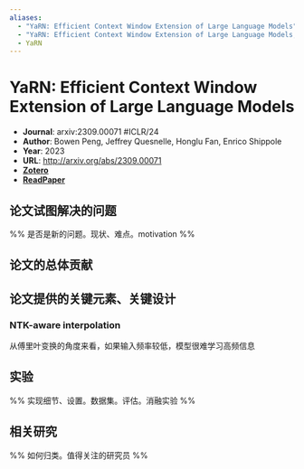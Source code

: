 ```yaml
---
aliases:
  - "YaRN: Efficient Context Window Extension of Large Language Models"
  - "YaRN: Efficient Context Window Extension of Large Language Models, 2023"
  - YaRN
---
```

# YaRN: Efficient Context Window Extension of Large Language Models

- **Journal**: arxiv:2309.00071 #ICLR/24 
- **Author**: Bowen Peng, Jeffrey Quesnelle, Honglu Fan, Enrico Shippole
- **Year**: 2023
- **URL**: http://arxiv.org/abs/2309.00071
- [**Zotero**](zotero://select/items/@2023YaRNEfficientContextPeng)
- [**ReadPaper**](https://readpaper.com/pdf-annotate/note?pdfId=4819298508892798977&noteId=2079689121295595264)

## 论文试图解决的问题

%% 是否是新的问题。现状、难点。motivation %%

## 论文的总体贡献

## 论文提供的关键元素、关键设计

### NTK-aware interpolation

从傅里叶变换的角度来看，如果输入频率较低，模型很难学习高频信息

## 实验

%% 实现细节、设置。数据集。评估。消融实验 %%

## 相关研究

%% 如何归类。值得关注的研究员 %%
